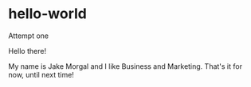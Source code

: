 # hello-world
Attempt one

Hello there!

My name is Jake Morgal and I like Business and Marketing.
That's it for now, until next time!
